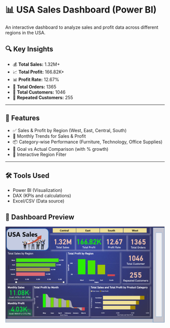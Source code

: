 # 📊 USA Sales Dashboard (Power BI)

An interactive dashboard to analyze sales and profit data across different regions in the USA.

## 🔍 Key Insights

- 💰 **Total Sales:** 1.32M+
- 📈 **Total Profit:** 166.82K+
- 📊 **Profit Rate:** 12.67%
- 🛒 **Total Orders:** 1365
- 👥 **Total Customers:** 1046
- 🔁 **Repeated Customers:** 255

---

## 📂 Features

- ✅ Sales & Profit by Region (West, East, Central, South)
- 📆 Monthly Trends for Sales & Profit
- 📦 Category-wise Performance (Furniture, Technology, Office Supplies)
- 🎯 Goal vs Actual Comparison (with % growth)
- 🔎 Interactive Region Filter

---

## 🛠 Tools Used

- Power BI (Visualization)
- DAX (KPIs and calculations)
- Excel/CSV (Data source)

## 📸 Dashboard Preview

![USA Sales Dashboard](https://github.com/AnkitSharma80/USA-Sales-Analysis-Dashboard/blob/main/USA_Sales_Dashboard/USA%20Sales%20Screenshot.png)
